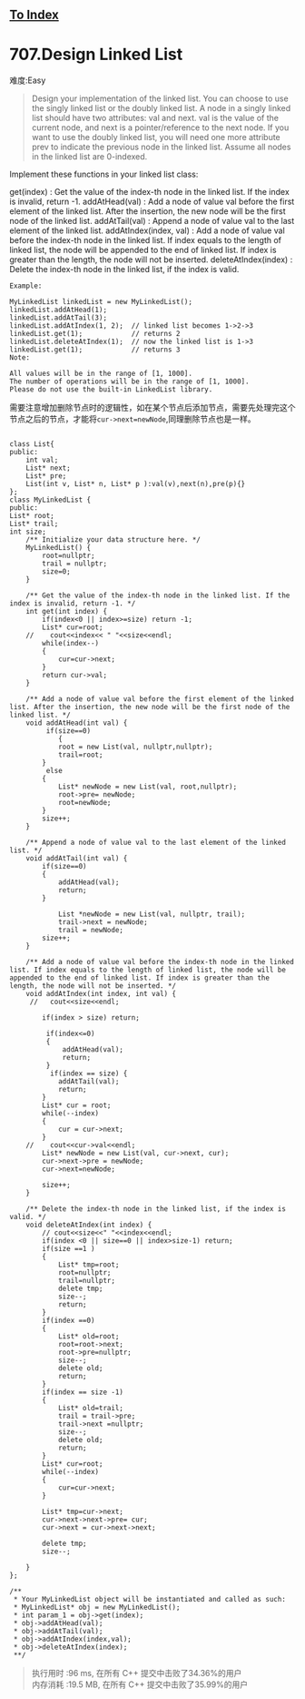 [To Index](/index.md)
---
# 707.Design Linked List
难度:Easy
> Design your implementation of the linked list. You can choose to use the singly linked list or the doubly linked list. A node in a singly linked list should have two attributes: val and next. val is the value of the current node, and next is a pointer/reference to the next node. If you want to use the doubly linked list, you will need one more attribute prev to indicate the previous node in the linked list. Assume all nodes in the linked list are 0-indexed.

Implement these functions in your linked list class:

get(index) : Get the value of the index-th node in the linked list. If the index is invalid, return -1.
addAtHead(val) : Add a node of value val before the first element of the linked list. After the insertion, the new node will be the first node of the linked list.
addAtTail(val) : Append a node of value val to the last element of the linked list.
addAtIndex(index, val) : Add a node of value val before the index-th node in the linked list. If index equals to the length of linked list, the node will be appended to the end of linked list. If index is greater than the length, the node will not be inserted.
deleteAtIndex(index) : Delete the index-th node in the linked list, if the index is valid.

```
Example:

MyLinkedList linkedList = new MyLinkedList();
linkedList.addAtHead(1);
linkedList.addAtTail(3);
linkedList.addAtIndex(1, 2);  // linked list becomes 1->2->3
linkedList.get(1);            // returns 2
linkedList.deleteAtIndex(1);  // now the linked list is 1->3
linkedList.get(1);            // returns 3
Note:

All values will be in the range of [1, 1000].
The number of operations will be in the range of [1, 1000].
Please do not use the built-in LinkedList library.
```

需要注意增加删除节点时的逻辑性，如在某个节点后添加节点，需要先处理完这个节点之后的节点，才能将`cur->next=newNode`,同理删除节点也是一样。  

```

class List{
public:
    int val;
    List* next;
    List* pre;
    List(int v, List* n, List* p ):val(v),next(n),pre(p){}
};
class MyLinkedList {
public:
List* root;
List* trail;
int size;
    /** Initialize your data structure here. */
    MyLinkedList() {
        root=nullptr;
        trail = nullptr;
        size=0;
    }
    
    /** Get the value of the index-th node in the linked list. If the index is invalid, return -1. */
    int get(int index) {
        if(index<0 || index>=size) return -1;
        List* cur=root;
    //    cout<<index<< " "<<size<<endl;
        while(index--)
        {
            cur=cur->next;
        }
        return cur->val;
    }
    
    /** Add a node of value val before the first element of the linked list. After the insertion, the new node will be the first node of the linked list. */
    void addAtHead(int val) {
         if(size==0) 
            {
            root = new List(val, nullptr,nullptr);
            trail=root;
        }
         else
        {
            List* newNode = new List(val, root,nullptr);
            root->pre= newNode;
            root=newNode;
        }
        size++;
    }
    
    /** Append a node of value val to the last element of the linked list. */
    void addAtTail(int val) {
        if(size==0)
        {
            addAtHead(val);
            return;
        }

            List *newNode = new List(val, nullptr, trail);
            trail->next = newNode;
            trail = newNode;
        size++;
    }
    
    /** Add a node of value val before the index-th node in the linked list. If index equals to the length of linked list, the node will be appended to the end of linked list. If index is greater than the length, the node will not be inserted. */
    void addAtIndex(int index, int val) {
     //   cout<<size<<endl;
      
        if(index > size) return;

         if(index<=0) 
         {
             addAtHead(val);
             return;
         }
          if(index == size) {
            addAtTail(val);
            return;
        }
        List* cur = root;
        while(--index)
        {
            cur = cur->next;
        }
    //    cout<<cur->val<<endl;
        List* newNode = new List(val, cur->next, cur);
        cur->next->pre = newNode;
        cur->next=newNode;
        
        size++;
    }
    
    /** Delete the index-th node in the linked list, if the index is valid. */
    void deleteAtIndex(int index) {
        // cout<<size<<" "<<index<<endl;
        if(index <0 || size==0 || index>size-1) return;
        if(size ==1 )
        {
            List* tmp=root;
            root=nullptr;
            trail=nullptr;
            delete tmp;
            size--;
            return;
        }
        if(index ==0) 
        {
            List* old=root;
            root=root->next;
            root->pre=nullptr;
            size--;
            delete old;
            return;
        }
        if(index == size -1) 
        {
            List* old=trail;
            trail = trail->pre;
            trail->next =nullptr;
            size--;
            delete old;
            return;
        }
        List* cur=root;
        while(--index)
        {
            cur=cur->next;
        }

        List* tmp=cur->next;
        cur->next->next->pre= cur;
        cur->next = cur->next->next;
      
        delete tmp;
        size--;

    }
};

/**
 * Your MyLinkedList object will be instantiated and called as such:
 * MyLinkedList* obj = new MyLinkedList();
 * int param_1 = obj->get(index);
 * obj->addAtHead(val);
 * obj->addAtTail(val);
 * obj->addAtIndex(index,val);
 * obj->deleteAtIndex(index);
 **/
```

> 执行用时 :96 ms, 在所有 C++ 提交中击败了34.36%的用户   
内存消耗 :19.5 MB, 在所有 C++ 提交中击败了35.99%的用户
